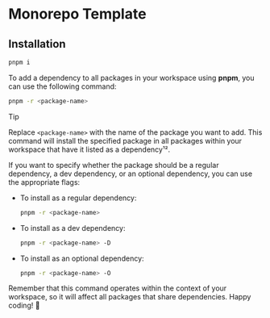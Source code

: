 # Monorepo Template

## Installation
```bash
pnpm i
```

To add a dependency to all packages in your workspace using **pnpm**, you can use the following command:

```bash
pnpm -r <package-name>
```
> [!TIP]
> Replace `<package-name>` with the name of the package you want to add. This command will install the specified package in all packages within your workspace that have it listed as a dependency¹².

If you want to specify whether the package should be a regular dependency, a dev dependency, or an optional dependency, you can use the appropriate flags:

- To install as a regular dependency:
  ```bash
  pnpm -r <package-name>
  ```

- To install as a dev dependency:
  ```bash
  pnpm -r <package-name> -D
  ```

- To install as an optional dependency:
  ```bash
  pnpm -r <package-name> -O
  ```

Remember that this command operates within the context of your workspace, so it will affect all packages that share dependencies. Happy coding! 🚀
